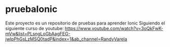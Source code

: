 # pruebaIonic
Este proyecto es un repositorio de pruebas para aprender Ionic
Siguiendo el siguiente curso de youtube:
https://www.youtube.com/watch?v=3oQkFwK-mVw&list=PLsngLoGbAagFEG-jwlpPhGsLzMSQ0tadP&index=1&ab_channel=RandyVarela
